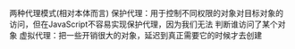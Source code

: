 两种代理模式(相对本体而言)
    保护代理：用于控制不同权限的对象对目标对象的访问，但在JavaScript不容易实现保护代理，因为我们无法
             判断谁访问了某个对象
    虚拟代理：把一些开销很大的对象，延迟到真正需要它的时候才去创建
    